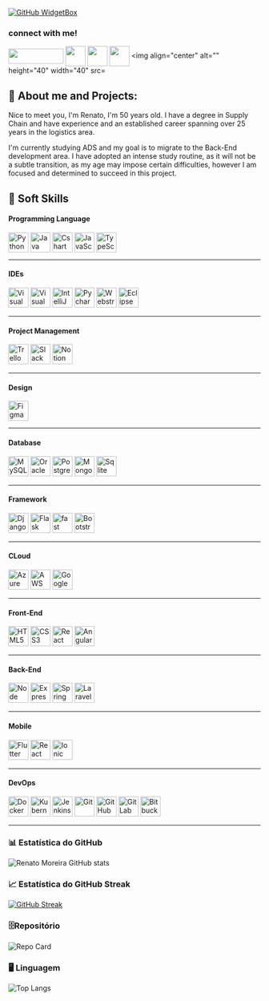 [![GitHub WidgetBox](https://github-widgetbox.vercel.app/api/profile?username=RenatoMor&data=followers,repositories,stars,commits&theme=nautilus)](https://github.com/RenatoMor)

<h3>connect with me!</h3>

<a href="https://web.dio.me/users/renato_moreira?tab=skills" target="_blank"> <img align="center" alt="" height="30" width="110" src="https://hermes.digitalinnovation.one/users/company/3a52d6e3-a58c-4755-89c9-fbc093a8868f.png"></a>
<a href="https://www.instagram.com/piano_tato/" target="_blank"> <img align="center" alt="" height="40" width="40" src="https://img.icons8.com/?size=1x&id=nj0Uj45LGUYh&format=png"></a>
<a href="https://www.facebook.com/renato.moreira.908/" target="_blank"> <img align="center" alt="" height="40" width="40" src="https://img.icons8.com/?size=1x&id=jZ0kw76QEzJU&format=png"></a>
<a href="https://www.linkedin.com/in/renatomoreira-rm//" target="_blank"> <img align="center" alt="" height="40" width="40" src="https://img.icons8.com/?size=1x&id=MR3dZdlA53te&format=png"></a>
<img align="center" alt="" height="40" width="40" src= <link rel="stylesheet" type='text/css' href="https://cdn.jsdelivr.net/gh/devicons/devicon@latest/devicon.min.css" /></a>

 <h2 align=""> 👣 About me and Projects:  </h2>

Nice to meet you, I'm Renato, I'm 50 years old. I have a degree in Supply Chain and have experience and an established career spanning over 25 years in the logistics area.

I'm currently studying ADS and my goal is to migrate to the Back-End development area. I have adopted an intense study routine, as it will not be a subtle transition, as my age may impose certain difficulties, however I am focused and determined to succeed in this project.

## 🏅 Soft Skills

#### Programming Language

<img align="center" alt="Python" height="40" width="40" src="https://cdn.jsdelivr.net/gh/devicons/devicon@latest/icons/python/python-original.svg"> <img align="center" alt="Java" height="40" width="40"  src="https://cdn.jsdelivr.net/gh/devicons/devicon@latest/icons/java/java-original.svg" /> <img align="center" alt="Cshart" height="40" width="40"  src="https://cdn.jsdelivr.net/gh/devicons/devicon@latest/icons/csharp/csharp-original.svg"/> <img align="center" alt="JavaScript" height="40" width="40"  src="https://cdn.jsdelivr.net/gh/devicons/devicon@latest/icons/javascript/javascript-original.svg"/> <img align="center" alt="TypeScript" height="40" width="40"  src="https://cdn.jsdelivr.net/gh/devicons/devicon@latest/icons/typescript/typescript-original.svg"/>

---

#### IDEs

<img alt="Visual Studio Code" height="40" width="40"  src="https://cdn.jsdelivr.net/gh/devicons/devicon@latest/icons/vscode/vscode-original.svg"/>   
<img alt="Visual Studio" height="40" width="40"  src="https://cdn.jsdelivr.net/gh/devicons/devicon@latest/icons/visualstudio/visualstudio-plain.svg"/>    
<img alt="IntelliJ IDEA" height="40" width="40"  src="https://cdn.jsdelivr.net/gh/devicons/devicon@latest/icons/intellij/intellij-original.svg"/>
<img alt="Pycharm" height="40" width="40"  src="https://cdn.jsdelivr.net/gh/devicons/devicon@latest/icons/pycharm/pycharm-original.svg"/>   
<img alt="Webstrom" height="40" width="40"  src="https://cdn.jsdelivr.net/gh/devicons/devicon@latest/icons/webstorm/webstorm-original.svg"/>   
<img alt="Eclipse" height="40" width="40"  src="https://cdn.jsdelivr.net/gh/devicons/devicon@latest/icons/eclipse/eclipse-original.svg"/>

---

#### Project Management

<img alt="Trello" height="40" width="40"  src="https://cdn.jsdelivr.net/gh/devicons/devicon@latest/icons/trello/trello-plain.svg"/>
<img alt="Slack" height="40" width="40"  src="https://cdn.jsdelivr.net/gh/devicons/devicon@latest/icons/slack/slack-original.svg"/>
<img alt="Notion" height="40" width="40"  src="https://cdn.jsdelivr.net/gh/devicons/devicon@latest/icons/notion/notion-original.svg"/>

---

#### Design

<img alt="Figma" height="40" width="40"  src="https://cdn.jsdelivr.net/gh/devicons/devicon@latest/icons/figma/figma-original.svg"/>

---

#### Database

<img alt="MySQL" height="40" width="40"  src="https://cdn.jsdelivr.net/gh/devicons/devicon@latest/icons/mysql/mysql-original.svg"/>   
<img alt="Oracle" height="40" width="40"  src="https://cdn.jsdelivr.net/gh/devicons/devicon@latest/icons/oracle/oracle-original.svg"/>    
<img alt="PostgreSQL" height="40" width="40"  src="https://cdn.jsdelivr.net/gh/devicons/devicon@latest/icons/postgresql/postgresql-original.svg"/>  
<img alt="MongoDB" height="40" width="40"  src="https://cdn.jsdelivr.net/gh/devicons/devicon@latest/icons/mongodb/mongodb-original.svg"/>  
<img alt="Sqlite" height="40" width="40"  src="https://cdn.jsdelivr.net/gh/devicons/devicon@latest/icons/sqlite/sqlite-original.svg"/>

---

#### **Framework**

<img alt="Django" height="40" width="40"  src="https://cdn.jsdelivr.net/gh/devicons/devicon@latest/icons/django/django-plain.svg"/>   
<img alt="Flask" height="40" width="40"  src="https://cdn.jsdelivr.net/gh/devicons/devicon@latest/icons/flask/flask-original.svg"/>   
<img alt="fast" height="40" width="40"  src="https://cdn.jsdelivr.net/gh/devicons/devicon@latest/icons/fastapi/fastapi-original.svg"/>   
<img alt="Bootstrap" height="40" width="40"  src="https://cdn.jsdelivr.net/gh/devicons/devicon@latest/icons/bootstrap/bootstrap-plain.svg"/>

---

#### **CLoud**

<img alt="Azure" height="40" width="40"  src="https://cdn.jsdelivr.net/gh/devicons/devicon@latest/icons/azure/azure-original.svg"/>   
<img alt="AWS" height="40" width="40"  src="https://cdn.jsdelivr.net/gh/devicons/devicon@latest/icons/amazonwebservices/amazonwebservices-original-wordmark.svg"/>   
<img alt="Google Cloud" height="40" width="40"  src="https://cdn.jsdelivr.net/gh/devicons/devicon@latest/icons/googlecloud/googlecloud-original.svg"/>

---

#### **Front-End**

<img alt="HTML5" height="40" width="40"  src="https://cdn.jsdelivr.net/gh/devicons/devicon@latest/icons/html5/html5-original.svg"/>   
<img alt="CSS3" height="40" width="40"  src="https://cdn.jsdelivr.net/gh/devicons/devicon@latest/icons/css3/css3-original.svg"/>    
<img alt="React" height="40" width="40"  src="https://cdn.jsdelivr.net/gh/devicons/devicon@latest/icons/react/react-original.svg"/>   
<img alt="Angular" height="40" width="40"  src="https://cdn.jsdelivr.net/gh/devicons/devicon@latest/icons/angularjs/angularjs-original.svg"/>

---

#### **Back-End**

<img alt="Node" height="40" width="40"  src="https://cdn.jsdelivr.net/gh/devicons/devicon@latest/icons/nodejs/nodejs-original.svg"/>
<img alt="Express" height="40" width="40"  src="https://cdn.jsdelivr.net/gh/devicons/devicon@latest/icons/express/express-original.svg"/>   
<img alt="Spring" height="40" width="40"  src="https://cdn.jsdelivr.net/gh/devicons/devicon@latest/icons/spring/spring-original.svg"/>   
<img alt="Laravel" height="40" width="40"  src="https://cdn.jsdelivr.net/gh/devicons/devicon@latest/icons/laravel/laravel-original.svg"/>

---

#### **Mobile**

<img alt="Flutter" height="40" width="40"  src="https://cdn.jsdelivr.net/gh/devicons/devicon@latest/icons/flutter/flutter-original.svg"/>   
<img alt="React Native" height="40" width="40"  src="https://cdn.jsdelivr.net/gh/devicons/devicon@latest/icons/react/react-original.svg"/>   
<img alt="Ionic" height="40" width="40"  src="https://cdn.jsdelivr.net/gh/devicons/devicon@latest/icons/ionic/ionic-original.svg"/>

---

#### **DevOps**

<img alt="Docker" height="40" width="40"  src="https://cdn.jsdelivr.net/gh/devicons/devicon@latest/icons/docker/docker-original.svg"/>   
<img alt="Kubernetes" height="40" width="40"  src="https://cdn.jsdelivr.net/gh/devicons/devicon@latest/icons/kubernetes/kubernetes-plain.svg"/>    
<img alt="Jenkins" height="40" width="40"  src="https://cdn.jsdelivr.net/gh/devicons/devicon@latest/icons/jenkins/jenkins-original.svg"/>    
<img alt="Git" height="40" width="40"  src="https://cdn.jsdelivr.net/gh/devicons/devicon@latest/icons/git/git-original.svg"/>    
<img alt="GitHub" height="40" width="40"  src="https://cdn.jsdelivr.net/gh/devicons/devicon@latest/icons/github/github-original.svg"/>    
<img alt="GitLab" height="40" width="40"  src="https://cdn.jsdelivr.net/gh/devicons/devicon@latest/icons/gitlab/gitlab-original.svg"/>     
<img alt="Bitbucket" height="40" width="40"  src="https://cdn.jsdelivr.net/gh/devicons/devicon@latest/icons/bitbucket/bitbucket-original.svg"/>

---

### 📊 Estatística do GitHub

![Renato Moreira GitHub stats](https://github-readme-stats.vercel.app/api?username=RenatoMor&theme=holi&show_icons=true&normal_rank=true)

### 📈 Estatística do GitHub Streak

[![GitHub Streak](https://streak-stats.demolab.com?user=RenatoMor&theme=holi-theme)](https://git.io/streak-stats)

### 🗄️Repositório

![Repo Card](https://github-readme-stats.vercel.app/api/pin/?username=RenatoMor&repo=Sistema_Bancario&&theme=holi&show_icons=true&&show_owner=true&icon_color=30A3DC&title_color=30A3DC&text_color=FFF)

### 🖥️ Linguagem

![Top Langs](https://github-readme-stats-git-masterrstaa-rickstaa.vercel.app/api/top-langs/?username=RenatoMor&layout=compact&theme=holi&hide_title=true&show_icons=true)
